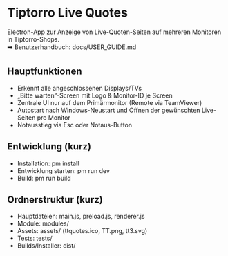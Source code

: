﻿# Tiptorro Live Quotes

Electron-App zur Anzeige von Live-Quoten-Seiten auf mehreren Monitoren in Tiptorro-Shops.  
➡️ Benutzerhandbuch: docs/USER_GUIDE.md

## Hauptfunktionen
- Erkennt alle angeschlossenen Displays/TVs
- „Bitte warten“-Screen mit Logo & Monitor-ID je Screen
- Zentrale UI nur auf dem Primärmonitor (Remote via TeamViewer)
- Autostart nach Windows-Neustart und Öffnen der gewünschten Live-Seiten pro Monitor
- Notausstieg via Esc oder Notaus-Button

## Entwicklung (kurz)
- Installation: 
pm install
- Entwicklung starten: 
pm run dev
- Build: 
pm run build

## Ordnerstruktur (kurz)
- Hauptdateien: main.js, preload.js, renderer.js
- Module: modules/
- Assets: assets/ (ttquotes.ico, TT.png, tt3.svg)
- Tests: tests/
- Builds/Installer: dist/

